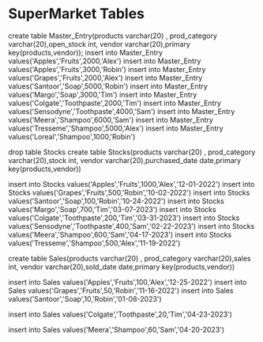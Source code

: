 # SuperMarket Tables
create table Master_Entry(products varchar(20) , prod_category varchar(20),open_stock int, vendor varchar(20),primary key(products,vendor));
insert into Master_Entry values('Apples','Fruits',2000,'Alex')
insert into Master_Entry values('Apples','Fruits',3000,'Robin')
insert into Master_Entry values('Grapes','Fruits',2000,'Alex')
insert into Master_Entry values('Santoor','Soap',5000,'Robin')
insert into Master_Entry values('Margo','Soap',3000,'Tim')
insert into Master_Entry values('Colgate','Toothpaste',2000,'Tim')
insert into Master_Entry values('Sensodyne','Toothpaste',4000,'Sam')
insert into Master_Entry values('Meera','Shampoo',6000,'Sam')
insert into Master_Entry values('Tresseme','Shampoo',5000,'Alex')
insert into Master_Entry values('Loreal','Shampoo',1000,'Robin')

drop table Stocks
create table Stocks(products varchar(20) , prod_category varchar(20),stock int, vendor varchar(20),purchased_date date,primary key(products,vendor))

insert into Stocks values('Apples','Fruits',1000,'Alex','12-01-2022')
insert into Stocks values('Grapes','Fruits',500,'Robin','10-02-2022')
insert into Stocks values('Santoor','Soap',100,'Robin','10-24-2022')
insert into Stocks values('Margo','Soap',700,'Tim','03-07-2023')
insert into Stocks values('Colgate','Toothpaste',200,'Tim','03-31-2023')
insert into Stocks values('Sensodyne','Toothpaste',400,'Sam','02-22-2023')
insert into Stocks values('Meera','Shampoo',600,'Sam','04-17-2023')
insert into Stocks values('Tresseme','Shampoo',500,'Alex','11-19-2022')

create table Sales(products varchar(20) , prod_category varchar(20),sales int, vendor varchar(20),sold_date date,primary key(products,vendor))

insert into Sales values('Apples','Fruits',100,'Alex','12-25-2022')
insert into Sales values('Grapes','Fruits',50,'Robin','11-16-2022')
insert into Sales values('Santoor','Soap',10,'Robin','01-08-2023')

insert into Sales values('Colgate','Toothpaste',20,'Tim','04-23-2023')

insert into Sales values('Meera','Shampoo',60,'Sam','04-20-2023')
